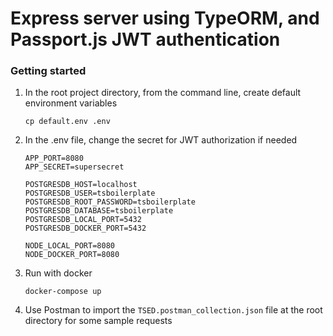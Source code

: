 # Express server using TypeORM, and Passport.js JWT authentication

### Getting started

1.  In the root project directory, from the command line, create default environment variables

        cp default.env .env

2.  In the .env file, change the secret for JWT authorization if needed

        APP_PORT=8080
        APP_SECRET=supersecret

        POSTGRESDB_HOST=localhost
        POSTGRESDB_USER=tsboilerplate
        POSTGRESDB_ROOT_PASSWORD=tsboilerplate
        POSTGRESDB_DATABASE=tsboilerplate
        POSTGRESDB_LOCAL_PORT=5432
        POSTGRESDB_DOCKER_PORT=5432

        NODE_LOCAL_PORT=8080
        NODE_DOCKER_PORT=8080

3.  Run with docker

        docker-compose up

4.  Use Postman to import the `TSED.postman_collection.json` file at the root directory for some sample requests
